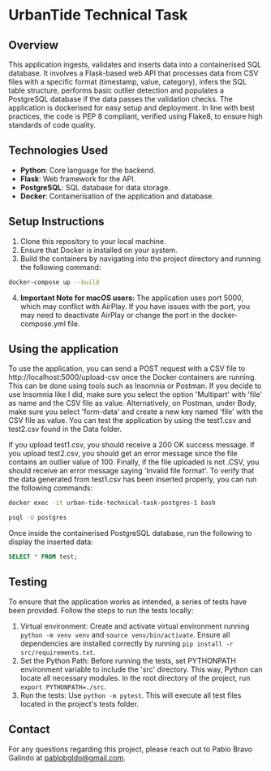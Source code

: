# UrbanTide Technical Task

## Overview
This application ingests, validates and inserts data into a containerised SQL database. It involves a Flask-based web API that processes data from CSV files with a specific format (timestamp, value, category), infers the SQL table structure, performs basic outlier detection and populates a PostgreSQL database if the data passes the validation checks. The application is dockerised for easy setup and deployment. In line with best practices, the code is PEP 8 compliant, verified using Flake8, to ensure high standards of code quality.

## Technologies Used
* **Python**: Core language for the backend.  
* **Flask**: Web framework for the API.  
* **PostgreSQL**: SQL database for data storage.  
* **Docker**: Containerisation of the application and database.  

## Setup Instructions
1. Clone this repository to your local machine.
2. Ensure that Docker is installed on your system.
3. Build the containers by navigating into the project directory and running the following command:
```bash
docker-compose up --build
```
4. **Important Note for macOS users:** The application uses port 5000, which may conflict with AirPlay. If you have issues with the port, you may need to deactivate AirPlay or change the port in the docker-compose.yml file.

## Using the application
To use the application, you can send a POST request with a CSV file to http://localhost:5000/upload-csv once the Docker containers are running. This can be done using tools such as Insomnia or Postman. If you decide to use Insomnia like I did, make sure you select the option 'Multipart' with 'file' as name and the CSV file as value. Alternatively, on Postman, under Body, make sure you select 'form-data' and create a new key named 'file' with the CSV file as value. You can test the application by using the test1.csv and test2.csv found in the Data folder. 

If you upload test1.csv, you should receive a 200 OK success message. If you upload test2.csv, you should get an error message since the file contains an outlier value of 100. Finally, if the file uploaded is not .CSV, you should receive an error message saying 'Invalid file format'. To verify that the data generated from test1.csv has been inserted properly, you can run the following commands:
```bash
docker exec -it urban-tide-technical-task-postgres-1 bash
``` 
```bash
psql -U postgres
```  
Once inside the containerised PostgreSQL database, run the following to display the inserted data:
```sql
SELECT * FROM test;
```

## Testing
To ensure that the application works as intended, a series of tests have been provided. Follow the steps to run the tests locally:

1. Virtual environment: Create and activate virtual environment running ```python -m venv venv``` and ```source venv/bin/activate```. Ensure all dependencies are installed correctly by running ```pip install -r src/requirements.txt```.
2. Set the Python Path: Before running the tests, set PYTHONPATH environment variable to include the 'src' directory. This way, Python can locate all necessary modules. In the root directory of the project, run ```export PYTHONPATH=./src```.
3. Run the tests: Use ```python -m pytest```. This will execute all test files located in the project's tests folder.

## Contact
For any questions regarding this project, please reach out to Pablo Bravo Galindo at pablobgldo@gmail.com.
